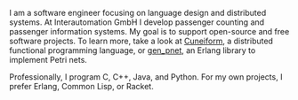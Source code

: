 I am a software engineer focusing on language design and distributed systems. At Interautomation GmbH I develop passenger counting and passenger information systems. My goal is to support open-source and free software projects. To learn more, take a look at [Cuneiform](joergen7/cuneiform), a distributed functional programming language, or [gen_pnet](joergen7/gen_pnet), an Erlang library to implement Petri nets.

Professionally, I program C, C++, Java, and Python. For my own projects, I prefer Erlang, Common Lisp, or Racket.




<!--
**joergen7/joergen7** is a ✨ _special_ ✨ repository because its `README.md` (this file) appears on your GitHub profile.

Here are some ideas to get you started:

- 🔭 I’m currently working on ...
- 🌱 I’m currently learning ...
- 👯 I’m looking to collaborate on ...
- 🤔 I’m looking for help with ...
- 💬 Ask me about ...
- 📫 How to reach me: ...
- 😄 Pronouns: ...
- ⚡ Fun fact: ...
-->
